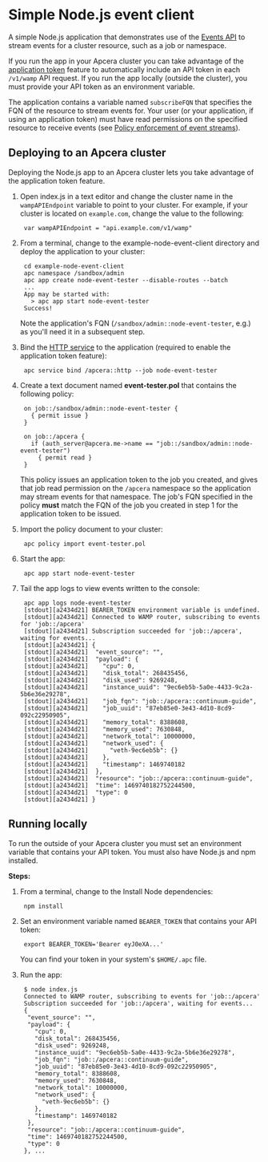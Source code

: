 # Simple Node.js event client

A simple Node.js application that demonstrates use of the [Events API](http://docs.apcera.com/api/events-system-api) to stream events for a cluster resource, such as a job or namespace. 

If you run the app in your Apcera cluster you can take advantage of the [application token](http://docs.apcera.com/jobs/app-token/) feature to automatically include an API token in each `/v1/wamp` API request. If you run the app locally (outside the cluster), you must provide your API token as an environment variable.

The application contains a variable named `subscribeFQN` that specifies the FQN of the resource to stream events for. Your user (or your application, if using an application token) must have read permissions on the specified resource to receive events  (see [Policy enforcement of event streams](http://docs.apcera.com/api/events-system-api/#policy)).

## Deploying to an Apcera cluster

Deploying the Node.js app to an Apcera cluster lets you take advantage of the application token feature.

1. Open index.js in a text editor and change the cluster name in the `wampAPIEndpoint` variable to point to your cluster. For example, if your cluster is located on `example.com`, change the value to the following:
   
        var wampAPIEndpoint = "api.example.com/v1/wamp"
        
2. From a terminal, change to the example-node-event-client directory and deploy the application to your cluster:
   
        cd example-node-event-client
        apc namespace /sandbox/admin
        apc app create node-event-tester --disable-routes --batch
        ...
        App may be started with:
          > apc app start node-event-tester
        Success!        
              
    Note the application's FQN (`/sandbox/admin::node-event-tester`, e.g.) as you'll need it in a subsequent step.
      
2. Bind the [HTTP service](/services/types/service-http/) to the application (required to enable the application token feature):
   
        apc service bind /apcera::http --job node-event-tester

3. Create a text document named **event-tester.pol** that contains the following policy:

        on job::/sandbox/admin::node-event-tester {
          { permit issue }
        }        

        on job::/apcera {
          if (auth_server@apcera.me->name == "job::/sandbox/admin::node-event-tester")
            { permit read }
        }   
   
    This policy issues an application token to the job you created, and gives that job read permission on the `/apcera` namespace so the application may stream events for that namespace. The job's FQN specified in the policy **must** match the FQN of the job you created in step 1 for the application token to be issued.

4. Import the policy document to your cluster:
    
        apc policy import event-tester.pol
        
6. Start the app:
    
        apc app start node-event-tester

7. Tail the app logs to view events written to the console:
   
        apc app logs node-event-tester
        [stdout][a2434d21] BEARER_TOKEN environment variable is undefined.
        [stdout][a2434d21] Connected to WAMP router, subscribing to events for 'job::/apcera'
        [stdout][a2434d21] Subscription succeeded for 'job::/apcera', waiting for events...
        [stdout][a2434d21] {
        [stdout][a2434d21]  "event_source": "",
        [stdout][a2434d21]  "payload": {
        [stdout][a2434d21]    "cpu": 0,
        [stdout][a2434d21]    "disk_total": 268435456,
        [stdout][a2434d21]    "disk_used": 9269248,
        [stdout][a2434d21]    "instance_uuid": "9ec6eb5b-5a0e-4433-9c2a-5b6e36e29278",
        [stdout][a2434d21]    "job_fqn": "job::/apcera::continuum-guide",
        [stdout][a2434d21]    "job_uuid": "87eb85e0-3e43-4d10-8cd9-092c22950905",
        [stdout][a2434d21]    "memory_total": 8388608,
        [stdout][a2434d21]    "memory_used": 7630848,
        [stdout][a2434d21]    "network_total": 10000000,
        [stdout][a2434d21]    "network_used": {
        [stdout][a2434d21]      "veth-9ec6eb5b": {}
        [stdout][a2434d21]    },
        [stdout][a2434d21]    "timestamp": 1469740182
        [stdout][a2434d21]  },
        [stdout][a2434d21]  "resource": "job::/apcera::continuum-guide",
        [stdout][a2434d21]  "time": 1469740182752244500,
        [stdout][a2434d21]  "type": 0
        [stdout][a2434d21] }

## Running locally

To run the outside of your Apcera cluster you must set an environment variable that contains your API token. You must also have Node.js and npm installed.

**Steps:**

1. From a terminal, change to the Install Node dependencies:
   
        npm install
       
2. Set an environment variable named `BEARER_TOKEN` that contains your API token:
   
        export BEARER_TOKEN='Bearer eyJ0eXA...'
        
    You can find your token in your system's `$HOME/.apc` file.      

4. Run the app:
   
        $ node index.js
        Connected to WAMP router, subscribing to events for 'job::/apcera'
        Subscription succeeded for 'job::/apcera', waiting for events...
        {
         "event_source": "",
         "payload": {
           "cpu": 0,
           "disk_total": 268435456,
           "disk_used": 9269248,
           "instance_uuid": "9ec6eb5b-5a0e-4433-9c2a-5b6e36e29278",
           "job_fqn": "job::/apcera::continuum-guide",
           "job_uuid": "87eb85e0-3e43-4d10-8cd9-092c22950905",
           "memory_total": 8388608,
           "memory_used": 7630848,
           "network_total": 10000000,
           "network_used": {
             "veth-9ec6eb5b": {}
           },
           "timestamp": 1469740182
         },
         "resource": "job::/apcera::continuum-guide",
         "time": 1469740182752244500,
         "type": 0
        }, ...
